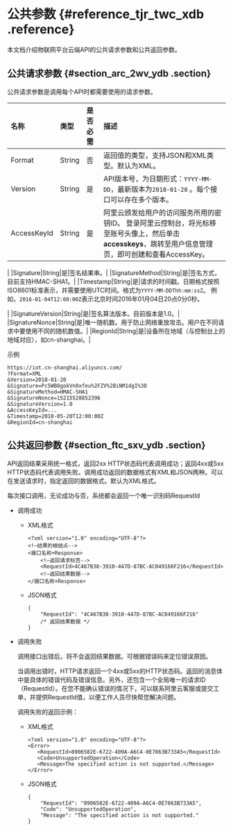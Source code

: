 # 公共参数 {#reference_tjr_twc_xdb .reference}

本文档介绍物联网平台云端API的公共请求参数和公共返回参数。

## 公共请求参数 {#section_arc_2wv_ydb .section}

公共请求参数是调用每个API时都需要使用的请求参数。

|名称|类型|是否必需|描述|
|:-|:-|:---|:-|
|Format|String|否|返回值的类型，支持JSON和XML类型。默认为XML。|
|Version|String|是|API版本号，为日期形式：`YYYY-MM-DD`，最新版本为`2018-01-20` 。每个接口可以存在多个版本。|
|AccessKeyId|String|是|阿里云颁发给用户的访问服务所用的密钥ID。 登录阿里云控制台，将光标移至账号头像上，然后单击**accesskeys**，跳转至用户信息管理页，即可创建和查看AccessKey。

 |
|Signature|String|是|签名结果串。|
|SignatureMethod|String|是|签名方式，目前支持HMAC-SHA1。|
|Timestamp|String|是|请求的时间戳。日期格式按照ISO8601标准表示，并需要使用UTC时间。格式为`YYYY-MM-DDThh:mm:ssZ`。 例如，`2016-01-04T12:00:00Z`表示北京时间2016年01月04日20点0分0秒。

 |
|SignatureVersion|String|是|签名算法版本。目前版本是1.0。|
|SignatureNonce|String|是|唯一随机数。用于防止网络重放攻击。用户在不同请求中要使用不同的随机数值。|
|RegionId|String|是|设备所在地域（与控制台上的地域对应），如cn-shanghai。|

示例

``` {#codeblock_3qe_zkz_xfi}
https://iot.cn-shanghai.aliyuncs.com/
?Format=XML
&Version=2018-01-20
&Signature=Pc5WB8gokVn0xfeu%2FZV%2BiNM1dgI%3D
&SignatureMethod=HMAC-SHA1
&SignatureNonce=15215528852396
&SignatureVersion=1.0
&AccessKeyId=...
&Timestamp=2018-05-20T12:00:00Z
&RegionId=cn-shanghai
```

## 公共返回参数 {#section_ftc_sxv_ydb .section}

API返回结果采用统一格式，返回2xx HTTP状态码代表调用成功；返回4xx或5xx HTTP状态码代表调用失败。调用成功返回的数据格式有XML和JSON两种。可以在发送请求时，指定返回的数据格式。默认为XML格式。

每次接口调用，无论成功与否，系统都会返回一个唯一识别码RequestId

-   调用成功

    -   XML格式

        ``` {#codeblock_jej_8al_y7z}
        <?xml version="1.0" encoding="UTF-8"?> 
        <!—结果的根结点-->
        <接口名称+Response>
            <!—返回请求标签-->
            <RequestId>4C467B38-3910-447D-87BC-AC049166F216</RequestId>
            <!—返回结果数据-->
        </接口名称+Response>
        ```

    -   JSON格式

        ``` {#codeblock_eon_sph_rj2}
        {
            "RequestId": "4C467B38-3910-447D-87BC-AC049166F216"
            /* 返回结果数据 */
        }
        ```

-   调用失败

    调用接口出错后，将不会返回结果数据。可根据错误码来定位错误原因。

    当调用出错时，HTTP请求返回一个4xx或5xx的HTTP状态码。返回的消息体中是具体的错误代码及错误信息。另外，还包含一个全局唯一的请求ID（RequestId）。在您不能确认错误的情况下，可以联系阿里云客服或提交工单，并提供RequestId值，以便工作人员尽快帮您解决问题。

    调用失败的返回示例：

    -   XML格式

        ``` {#codeblock_fmn_c9j_zwt}
        <?xml version="1.0" encoding="UTF-8"?>
        <Error>
           <RequestId>8906582E-6722-409A-A6C4-0E7863B733A5</RequestId>
           <Code>UnsupportedOperation</Code>
           <Message>The specified action is not supported.</Message>
        </Error>
        ```

    -   JSON格式

        ``` {#codeblock_ww3_m58_3m1}
        {
            "RequestId": "8906582E-6722-409A-A6C4-0E7863B733A5",
            "Code": "UnsupportedOperation",
            "Message": "The specified action is not supported."
        }
        ```


